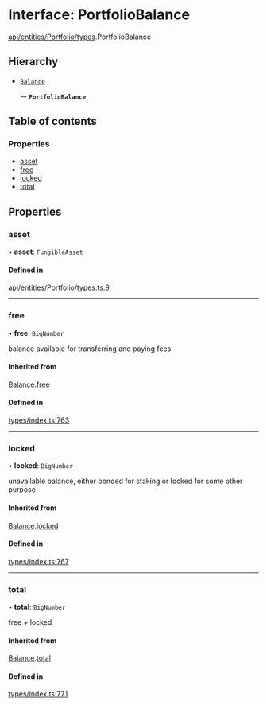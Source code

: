 # Interface: PortfolioBalance

[api/entities/Portfolio/types](../wiki/api.entities.Portfolio.types).PortfolioBalance

## Hierarchy

- [`Balance`](../wiki/types.Balance)

  ↳ **`PortfolioBalance`**

## Table of contents

### Properties

- [asset](../wiki/api.entities.Portfolio.types.PortfolioBalance#asset)
- [free](../wiki/api.entities.Portfolio.types.PortfolioBalance#free)
- [locked](../wiki/api.entities.Portfolio.types.PortfolioBalance#locked)
- [total](../wiki/api.entities.Portfolio.types.PortfolioBalance#total)

## Properties

### asset

• **asset**: [`FungibleAsset`](../wiki/api.entities.Asset.Fungible.FungibleAsset)

#### Defined in

[api/entities/Portfolio/types.ts:9](https://github.com/PolymeshAssociation/polymesh-sdk/blob/079537ad/src/api/entities/Portfolio/types.ts#L9)

___

### free

• **free**: `BigNumber`

balance available for transferring and paying fees

#### Inherited from

[Balance](../wiki/types.Balance).[free](../wiki/types.Balance#free)

#### Defined in

[types/index.ts:763](https://github.com/PolymeshAssociation/polymesh-sdk/blob/079537ad/src/types/index.ts#L763)

___

### locked

• **locked**: `BigNumber`

unavailable balance, either bonded for staking or locked for some other purpose

#### Inherited from

[Balance](../wiki/types.Balance).[locked](../wiki/types.Balance#locked)

#### Defined in

[types/index.ts:767](https://github.com/PolymeshAssociation/polymesh-sdk/blob/079537ad/src/types/index.ts#L767)

___

### total

• **total**: `BigNumber`

free + locked

#### Inherited from

[Balance](../wiki/types.Balance).[total](../wiki/types.Balance#total)

#### Defined in

[types/index.ts:771](https://github.com/PolymeshAssociation/polymesh-sdk/blob/079537ad/src/types/index.ts#L771)
